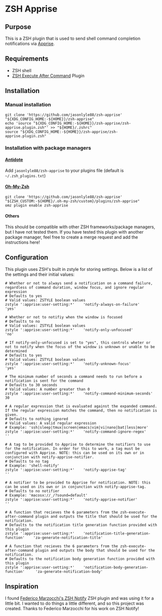 # ZSH Apprise

## Purpose

This is a ZSH plugin that is used to send shell command completion notifications via [Apprise](https://github.com/caronc/apprise).

## Requirements
- ZSH shell
- [ZSH Execute After Command](https://github.com/jasonlyle88/zsh-apprise) Plugin

## Installation

### Manual installation
```shell
git clone 'https://github.com/jasonlyle88/zsh-apprise' "${XDG_CONFIG_HOME:-${HOME}}/zsh-apprise"
echo 'source "${XDG_CONFIG_HOME:-${HOME}}/zsh-apprise/zsh-apprise.plugin.zsh"' >> "${HOME}/.zshrc"
source "${XDG_CONFIG_HOME:-${HOME}}/zsh-apprise/zsh-apprise.plugin.zsh"
```

### Installation with package managers

#### [Antidote](https://getantidote.github.io/)
Add `jasonlyle88/zsh-apprise` to your plugins file (default is `~/.zsh_plugins.txt`)

#### [Oh-My-Zsh](https://ohmyz.sh/)
```shell
git clone 'https://github.com/jasonlyle88/zsh-apprise' "${ZSH_CUSTOM:-${HOME}/.oh-my-zsh/custom}/plugins/zsh-apprise"
omz plugin enable zsh-apprise
```

#### Others
This should be compatible with other ZSH frameworks/package managers, but I have not tested them. If you have tested this plugin with another package manager, feel free to create a merge request and add the instructions here!

## Configuration
This plugin uses ZSH's built in zstyle for storing settings. Below is a list of the settings and their initial values:

```shell
# Whether or not to always send a notification on a command failure, regardless of command duration, window focus, and ignore regular expression
# Defaults to yes
# Valid values: ZSTYLE boolean values
zstyle ':apprise:user-setting:*'    'notify-always-on-failure'                  'yes'

# Whether or not to notifiy when the window is focused
# Defaults to no
# Valid values: ZSTYLE boolean values
zstyle ':apprise:user-setting:*'    'notify-only-unfocused'                     'no'

# If notify-only-unfocused is set to "yes", this controls wheter or not to notify when the focus of the window is unknown or unable to be determined
# Defaults to yes
# Valid values: ZSTYLE boolean values
zstyle ':apprise:user-setting:*'    'notify-unknown-focus'                      'yes'

# The minimum number of seconds a command needs to run before a notification is sent for the command
# Defaults to 30 seconds
# Valid values: A number greater than 0
zstyle ':apprise:user-setting:*'    'notify-command-minimum-seconds'            30

# A regular expression that is evaluated against the expanded command. If the regular expression matches the command, then no notification is given.
# Defaults to nothing ignored
# Valid values: A valid regular expression
# Example: 'ssh|sleep|tmux|screen|emacs|vim|vi|nano|bat|less|more'
zstyle ':apprise:user-setting:*'    'notify-command-ignore-regex'               ''

# A tag to be provided to Apprise to determine the notifiers to use for the notification. In order for this to work, a tag must be configured with Apprise. NOTE: this can be used on its own or in conjunction with notify-apprise-notifier.
# Defaults to no tag
# Example: 'shell-notify'
zstyle ':apprise:user-setting:*'    'notify-apprise-tag'                        ''

# A notifier to be provided to Apprise for notification. NOTE: this can be used on its own or in conjunction with notify-apprise-tag.
# Defaults to no notifier
# Example: 'macosx://_/?sound=default'
zstyle ':apprise:user-setting:*'    'notify-apprise-notifier'                   ''

# A function that recieves the 6 parameters from the zsh-execute-after-command plugin and outputs the title that should be used for the notification.
# Defaults to the notification title generation function provided with this plugin
zstyle ':apprise:user-setting:*'    'notification-title-generation-function'    'za-generate-notification-title'

# A function that recieves the 6 parameters from the zsh-execute-after-command plugin and outputs the body that should be used for the notification.
# Defaults to the notification body generation function provided with this plugin
zstyle ':apprise:user-setting:*'    'notification-body-generation-function'     'za-generate-notification-body'
```

## Inspiration
I found [Federico Marzocchi's ZSH Notify](https://github.com/marzocchi/zsh-notify) ZSH plugin and was using it for a little bit. I wanted to do things a little different, and so this project was created. Thanks to Federico Marzocchi for his work on ZSH Notify!

